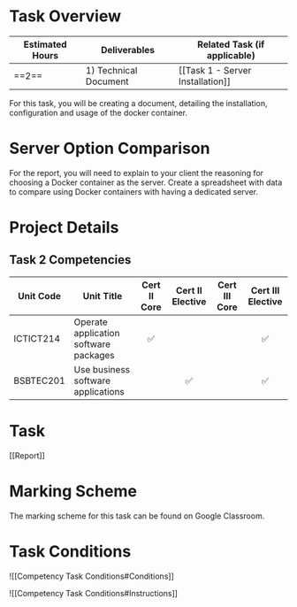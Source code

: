 # Task Overview

| Estimated Hours | Deliverables              | Related Task (if applicable)     |
| --------------- | ------------------------- | -------------------------------- |
| ==2==           | 1) Technical Document<br> | [[Task 1 - Server Installation]] |

For this task, you will be creating a document, detailing the installation, configuration and usage of the docker container.


# Server Option Comparison
For the report, you will need to explain to your client the reasoning for choosing a Docker container as the server. 
Create a spreadsheet with data to compare using Docker containers with having a dedicated server.

# Project Details




## Task 2 Competencies

| Unit Code | Unit Title                            | Cert II Core | Cert II Elective | Cert III Core | Cert III Elective |
| --------- | ------------------------------------- | :----------: | :--------------: | :-----------: | :---------------: |
| ICTICT214 | Operate application software packages |      ✅       |                  |               |         ✅         |
| BSBTEC201 | Use business software applications    |              |        ✅         |               |         ✅         |

# Task
[[Report]]

# Marking Scheme

The marking scheme for this task can be found on Google Classroom.

# Task Conditions

![[Competency Task Conditions#Conditions]]

![[Competency Task Conditions#Instructions]]